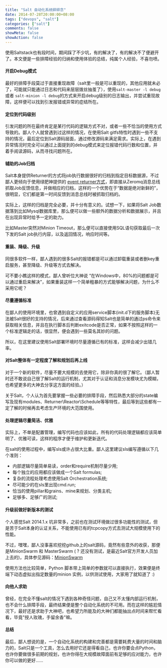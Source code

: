 ```yaml
---
title: "Salt 自动化系统碎碎念"
date: 2014-07-28T20:00:00+08:00
tags: ["devops", "salt"]
categories: ["salt"]
comments: false
showMeta: false
showAction: false
---
```


使用Saltstack也有段时间，期间踩了不少坑，有的解决了，有的解决不了便避开了。本文便是一些排障经验的归纳和使用体验的总结，纯属个人经验，不喜勿喷。

<!--more-->

#### 开启Debug模式

最好的排障手段莫过于直接重现故障（salt里一般是可以重现的，其他应用就未必了，可能就只能通过日志和代码来层层拨丝抽茧了），使用`salt-master -l debug` 或者 `salt-minion -l debug`的方式来开启debug级别的日志输出，并尝试重现故障，这样便可以找到引发报错或异常的症结所在。

#### 定位到代码级别

引发问题的所在最终肯定是某行代码的逻辑方式不对，或者一些不恰当的使用方式导致的。鄙人个人就曾遇到过这样的情况，在使用Salt gitfs特性时遇到一些不支持的情况，最后定位到Salt源码层面，通过修改源码来满足需求。实际上，在遇到异常情况时完全可以通过上面提到的debug模式来定位报错代码行数和位置，并着手阅读源码，从而寻找问题所在。

#### 辅助的Job归档

Salt本身提供Returner的方式将job执行数据很好的归档到指定目标数据源，不过鄙人更倾向于使用绿肥神提供的 [event returner方式](http://pengyao.org/saltstack_master_retuner_over_event_system.html)，即直接从Zeromq消息总线抓取Job反馈信息，并做相应的归档，这样的一个优势在于“数据是绝对新鲜的”，很明显，它们都是第一时间反馈到消息总线时被抓取归档的。

实际上，这样的归档是完全必要，并十分有意义的。试想一下，如果将Salt Job数据落到比如Mysql数据库里，那么便可以做一些额外的数据分析和数据展示，并且在出现异常时给予一定的助力。

比如Master突然对Minion Timeout，那么便可以直接使用SQL语句获取最后一次下发的Salt job执行内容，以及返回情况，响应时间等。

#### 重装、降级、升级

同很多软件一样，鄙人遇到的很多Salt的报错都是可以通过卸载重装或者删key重启服务，甚至降级、升级等方式去解决。

可不要小瞧这样的模式，鄙人曾听位大神说 “在Windows中，80%的问题都是可以通过重启来解决”，如果重装这样一个简单粗暴的方式能够解决问题，为什么不采用它呢？

#### 尽量遵循标准

在鄙人的使用环境里，也曾遇到自定义的应用service脚本(init.d下的服务脚本)无法被Salt很好的支持的情况，后来通过查看源码得知Salt也是简单的通过ps命令来获取相关信息，并且在执行脚本后判断exitcode是否正常，如果不按照这样的一个标准逻辑走的话，很显然，便会遇到一些莫名其妙的问题。

所以，在这里建议使用Salt部署环境时尽量遵循已有的标准，这样会减少出错几率。

#### 对Salt整体有一定程度了解和规划后再上线

对于一个新的软件，尽量不要大规模的去使用它，除非你真的很了解它。（鄙人暂时还不敢说自己很了解Salt的运行机制，尤其对于认证和消息分发模块尤为模糊，也希望更多的大神去分享这方面的经验。）

关于Salt，个人认为首先要掌握一些必要的排障手段，然后熟悉大部分的state编写及现有modules、Returner\Reactor\Schedule等等特性，最后等到这些都有一定了解的时候再去考虑生产环境的大范围使用。

#### 处理逻辑尽量简洁、优雅

实际上，不单是配置管理，编写代码也应该如此，所有的代码处理逻辑都应该简单明了、优雅可读，这样的程序才便于维护和更新迭代。

在salt的使用过程中，编写sls或许占很大比重。鄙人这里建议sls编写遵循以下几个准则：

* 内部逻辑尽量简单易读，order和require机制尽量少用;
* 每个独立的应用都应该做成一个Salt formulas;
* 复杂的流程处理考虑使用Salt Orchestration系统;
* 尽可能少的在sls里出现cmd.run;
* 恰当的使用pillar和grains、mine来规划、分类主机;
* 足够多、足够广的测试;

#### 升级前做好新版本的测试

个人感觉Salt 2014.1.x 坑非常多，之前也在测试环境做过很多功能性的测试，但是苦于Salt本身的认证关系，不能使用已有的tcpcopy方式去测试大规模使用下的性能。

不过，嘿嘿，鄙人没事喜欢挖挖github上的salt源码，竟然有些意外的收获，那便是MinionSwarm 和 MasterSwarm ( ? 还没有测试，是最近Salt官方开发人员加上去的)，具体参见源码：[MinionSwarm](https://github.com/saltstack/salt/blob/develop/tests/minionswarm.py)

使用方法也比较简单，Python 脚本带上简单的参数就可以直接执行，效果便是终端下动态虚拟出指定数量的minion 实例，以供测试使用，大家用了就知道了 :) 

#### 向他人求助

曾经，在完全不懂salt的情况下遇到各种奇怪问题，自己又不太懂内部运行机制，也不会什么排障手段，最终结果便是整个自动化系统的不可用。而在这样的尴尬情况下，最好还是求助于大神吧，也希望力所能及的大神们都能抽出点时间来帮忙看看，毕竟"授人玫瑰，手留余香"嘛。

#### 总结

最后，鄙人想说的是，一个自动化系统的构建和完善都是需要耗费大量的时间和脑力的，Salt只是一个工具，怎么去用好它还是得看自己，也许你要会点Python，也许你要做很多前期的规划，也许你得在大规模故障面前有足够的应对能力，也许你可以做的更好……
